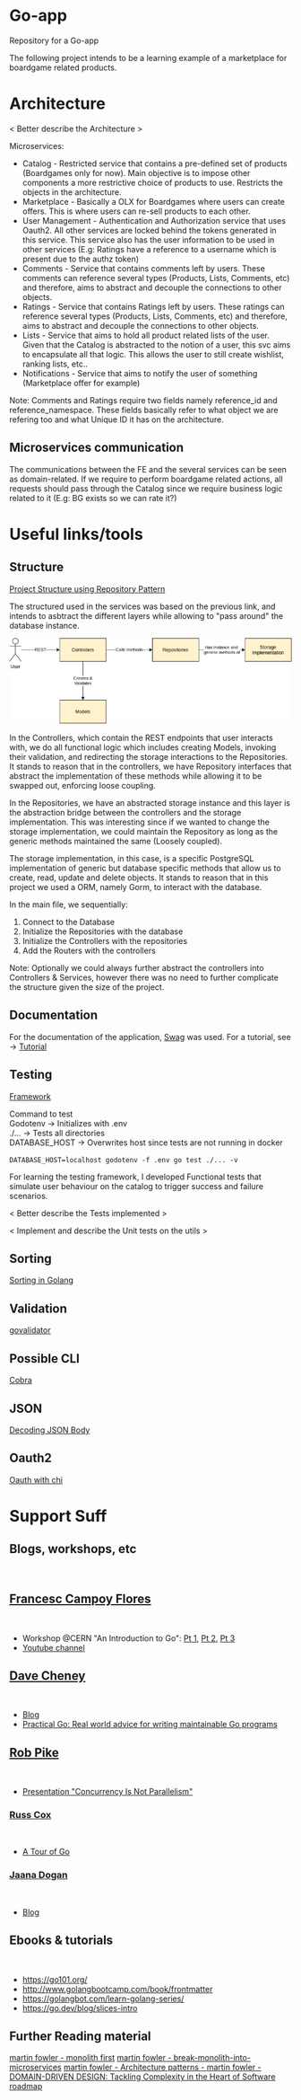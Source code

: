 # Go-app
Repository for a Go-app 

The following project intends to be a learning example of a marketplace for boardgame related products. 

 
# Architecture 

< Better describe the Architecture >

Microservices:
- Catalog - Restricted service that contains a pre-defined set of products (Boardgames only for now). Main objective is to impose other components a more restrictive choice of products to use. Restricts the objects in the architecture.
- Marketplace - Basically a OLX for Boardgames where users can create offers. This is where users can re-sell products to each other.
- User Management - Authentication and Authorization service that uses Oauth2. All other services are locked behind the tokens generated in this service. This service also has the user information to be used in other services (E.g: Ratings have a reference to a username which is present due to the authz token)
- Comments - Service that contains comments left by users. These comments can reference several types (Products, Lists, Comments, etc) and therefore, aims to abstract and decouple the connections to other objects. 
- Ratings - Service that contains Ratings left by users. These ratings can reference several types (Products, Lists, Comments, etc) and therefore, aims to abstract and decouple the connections to other objects. 
- Lists - Service that aims to hold all product related lists of the user. Given that the Catalog is abstracted to the notion of a user, this svc aims to encapsulate all that logic. This allows the user to still create wishlist, ranking lists, etc..
- Notifications - Service that aims to notify the user of something (Marketplace offer for example)

Note: 
Comments and Ratings require two fields namely reference_id and reference_namespace. These fields basically refer to what object we are refering too and what Unique ID it has on the architecture.

## Microservices communication
The communications between the FE and the several services can be seen as domain-related.
If we require to perform boardgame related actions, all requests should pass through the Catalog since we require business logic related to it (E.g: BG exists so we can rate it?)





# Useful links/tools
## Structure 
[Project Structure using Repository Pattern](https://dakaii.medium.com/repository-pattern-in-golang-d22d3fa76d91)

The structured used in the services was based on the previous link, and intends to asbtract the different layers while allowing to "pass around" the database instance. 

![Structure](doc/img/structure.png)

In the Controllers, which contain the REST endpoints that user interacts with, we do all functional logic which includes creating Models, invoking their validation, and redirecting the storage interactions to the Repositories. It stands to reason that in the controllers, we have Repository interfaces that abstract the implementation of these methods while allowing it to be swapped out, enforcing loose coupling.

In the Repositories, we have an abstracted storage instance and this layer is the abstraction bridge between the controllers and the storage implementation. This was interesting since if we wanted to change the storage implementation, we could maintain the Repository as long as the generic methods maintained the same (Loosely coupled).

The storage implementation, in this case, is a specific PostgreSQL implementation of generic but database specific methods that allow us to create, read, update and delete objects. It stands to reason that in this project we used a ORM, namely Gorm, to interact with the database.

In the main file, we sequentially:
1. Connect to the Database
2. Initialize the Repositories with the database
3. Initialize the Controllers with the repositories
4. Add the Routers with the controllers

Note: Optionally we could always further abstract the controllers into Controllers & Services, however there was no need to further complicate the structure given the size of the project.


## Documentation
For the documentation of the application, [Swag](https://github.com/swaggo/swag#the-swag-formatter) was used.
For a tutorial, see -> [Tutorial](https://martinheinz.dev/blog/9)

## Testing
[Framework](https://apitest.dev/)

Command to test   
Godotenv -> Initializes with .env   
./... -> Tests all directories   
DATABASE_HOST -> Overwrites host since tests are not running in docker
```
DATABASE_HOST=localhost godotenv -f .env go test ./... -v
```

For learning the testing framework, I developed Functional tests that simulate user behaviour on the catalog to trigger success and failure scenarios. 

< Better describe the Tests implemented >

< Implement and describe the Unit tests on the utils >



## Sorting
[Sorting in Golang](https://yourbasic.org/golang/how-to-sort-in-go/)

## Validation
[govalidator](https://github.com/asaskevich/govalidator)

## Possible CLI 
[Cobra](https://github.com/spf13/cobra)

## JSON 
[Decoding JSON Body](https://www.alexedwards.net/blog/how-to-properly-parse-a-json-request-body)

## Oauth2
[Oauth with chi](https://github.com/go-chi/oauth)





# Support Suff

## Blogs, workshops, etc
​
## [Francesc Campoy Flores](https://www.campoy.cat) 
​
* Workshop @CERN "An Introduction to Go": [Pt 1](https://www.youtube.com/watch?v=xi8732QO33Y&t=2475s), [Pt 2](https://www.youtube.com/watch?v=wCU4g0kVZ8Y&t=647s), [Pt 3](https://www.youtube.com/watch?v=axXuYFA80QM&t=4s)
* [Youtube channel](https://www.youtube.com/channel/UC_BzFbxG2za3bp5NRRRXJSw/)
​
## [Dave Cheney](https://dave.cheney.net/about)
​
* [Blog](https://dave.cheney.net/)
* [Practical Go: Real world advice for writing maintainable Go programs](https://dave.cheney.net/practical-go/presentations/qcon-china.html)
​
## [Rob Pike](https://research.google/people/r/)
​
* [Presentation "Concurrency Is Not Parallelism"](https://www.youtube.com/watch?v=cN_DpYBzKso)
​
### [Russ Cox](https://swtch.com/~rsc/)
​
* [A Tour of Go](https://www.youtube.com/watch?v=ytEkHepK08c)
​
### [Jaana Dogan](https://rakyll.org/about/)
​
* [Blog](https://rakyll.org/)
​
## Ebooks & tutorials
​
* https://go101.org/
* http://www.golangbootcamp.com/book/frontmatter
* https://golangbot.com/learn-golang-series/
* https://go.dev/blog/slices-intro




## Further Reading material

[martin fowler - monolith first](https://martinfowler.com/bliki/MonolithFirst.html)
[martin fowler - break-monolith-into-microservices](https://martinfowler.com/articles/break-monolith-into-microservices.html)
[martin fowler - ](https://martinfowler.com/articles/201701-event-driven.html)
[Architecture patterns - ](https://www.youtube.com/watch?v=lTkL1oIMiaU)
[martin fowler - ](chrome-extension://efaidnbmnnnibpcajpcglclefindmkaj/https://sd.blackball.lv/library/)
[DOMAIN-DRIVEN DESIGN: Tackling Complexity in the Heart of Software](domain-driven_design_-_tackling_complexity_in_the_heart_of_software.pdf)
[roadmap](https://roadmap.sh/)